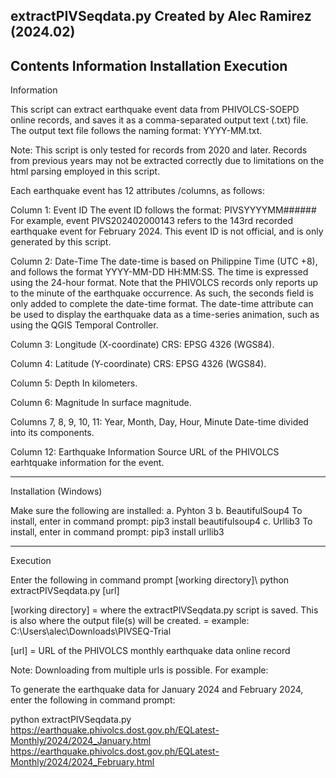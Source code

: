 extractPIVSeqdata.py
Created by Alec Ramirez (2024.02)
-----------------------------------------------------------------------------------------------------------------------
Contents
	Information
	Installation
	Execution
-----------------------------------------------------------------------------------------------------------------------
Information

This script can extract earthquake event data from PHIVOLCS-SOEPD online records, and saves it as a comma-separated output text (.txt) file.
The output text file follows the naming format: YYYY-MM.txt.

Note: This script is only tested for records from 2020 and later. Records from previous years may not be extracted correctly due to limitations
on the html parsing employed in this script.

Each earthquake event has 12 attributes /columns, as follows:

Column 1: Event ID
  The event ID follows the format: PIVSYYYYMM######
  For example, event PIVS202402000143 refers to the 143rd 	recorded earthquake event for February 2024.
  This event ID is not official, and is only generated by this 	script.

Column 2: Date-Time
	The date-time is based on Philippine Time (UTC +8), and 	follows the format YYYY-MM-DD HH:MM:SS. The time is 	expressed using the 24-hour format. 
  Note that the PHIVOLCS records only reports up to the minute 	of the earthquake occurrence. As such, the seconds field is 	only added to complete the date-time format.
  The date-time attribute can be used to display the 	earthquake data as a time-series animation, such as using 	the QGIS Temporal Controller.

Column 3: Longitude (X-coordinate)
	CRS: EPSG 4326 (WGS84).

Column 4: Latitude (Y-coordinate)
	CRS: EPSG 4326 (WGS84).

Column 5: Depth
	In kilometers.

Column 6: Magnitude
	In surface magnitude.

Columns 7, 8, 9, 10, 11: Year, Month, Day, Hour, Minute
	Date-time divided into its components.

Column 12: Earthquake Information Source
	URL of the PHIVOLCS earhtquake information for the event.

-----------------------------------------------------------------------------------------------------------------------
Installation (Windows)

Make sure the following are installed:
	a. Pyhton 3
	b. BeautifulSoup4
		To install, enter in command prompt:
			pip3 install beautifulsoup4
	c. Urllib3
		To install, enter in command prompt:
			pip3 install urllib3

-----------------------------------------------------------------------------------------------------------------------
Execution

Enter the following in command prompt
[working directory]\ python extractPIVSeqdata.py [url]

[working directory] = where the extractPIVSeqdata.py script is saved. This is also where the output file(s) will be created.
                    = example: C:\Users\alec\Downloads\PIVSEQ-Trial
                    
[url] = URL of the PHIVOLCS monthly earthquake data online record

Note: Downloading from multiple urls is possible. For example:

To generate the earthquake data for January 2024 and February 2024, enter the following in command prompt:
  
  python extractPIVSeqdata.py https://earthquake.phivolcs.dost.gov.ph/EQLatest-Monthly/2024/2024_January.html https://earthquake.phivolcs.dost.gov.ph/EQLatest-Monthly/2024/2024_February.html




